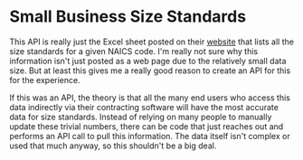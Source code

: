 # Small Business Size Standards
This API is really just the Excel sheet posted on their [website](https://www.sba.gov/document/support--table-size-standards) that lists all the size standards for a given NAICS code. I'm really not sure why this information isn't just posted as a web page due to the relatively small data size. But at least this gives me a really good reason to create an API for this for the experience.

If this was an API, the theory is that all the many end users who access this data indirectly via their contracting software will have the most accurate data for size standards. Instead of relying on many people to manually update these trivial numbers, there can be code that just reaches out and performs an API call to pull this information. The data itself isn't complex or used that much anyway, so this shouldn't be a big deal.

